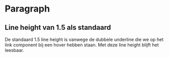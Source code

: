 <!-- @license CC0-1.0 -->

# Paragraph

## Line height van 1.5 als standaard

De standaard 1.5 line height is vanwege de dubbele underline die we op het link component bij een hover hebben staan. Met deze line height blijft het leesbaar.
